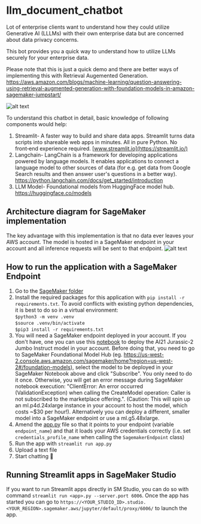 # llm_document_chatbot
Lot of enterprise clients want to understand how they could utilize Generative AI (LLLMs) with their own enterprise data but are concerned about data privacy concerns. 

This bot provides you a quick way to understand how to utilize LLMs securely for your enterprise data. 

Please note that this is just a quick demo and there are better ways of implementing this with Retrieval Augemented Generation. https://aws.amazon.com/blogs/machine-learning/question-answering-using-retrieval-augmented-generation-with-foundation-models-in-amazon-sagemaker-jumpstart/


![alt text](assets/chat.png)

To understand this chatbot in detail, basic knowledge of following components would help:
1.	Streamlit- A faster way to build and share data apps. Streamlit turns data scripts into shareable web apps in minutes. All in pure Python. No front‑end experience required. [www.streamlit.io](https://streamlit.io/)
 2. Langchain- LangChain is a framework for developing applications powered by language models. It enables applications to connect a language model to other sources of data (for e.g. get data from Google Search results and then answer user's questions in a better way). https://python.langchain.com/docs/get_started/introduction
 3. LLM Model- Foundational models from HuggingFace model hub. https://huggingface.co/models

## Architecture diagram for SageMaker implementation
The key advantage with this implementation is that no data ever leaves your AWS account. The model is hosted in a SageMaker endpoint in your account and all inference requests will be sent to that endpoint.
![alt text](assets/arch.png)


## How to run the application with a SageMaker Endpoint
1. Go to the [SageMaker folder](src/sagemaker)
2. Install the required packages for this application with `pip install -r requirements.txt`. To avoid conflicts with existing python dependencies, it is best to do so in a virtual environment:   
  `$python3 -m venv .venv`    
  `$source .venv/bin/activate`  
  `$pip3 install -r requirements.txt`  
3. You will need a SageMaker endpoint deployed in your account. If you don't have, one you can use this [notebook](src/sagemaker/deploy_ai21_model.ipynb) to deploy the AI21 Jurassic-2 Jumbo Instruct model in your account. Before doing that, you need to go to SageMaker Foundational Model Hub (eg. https://us-west-2.console.aws.amazon.com/sagemaker/home?region=us-west-2#/foundation-models), select the model to be deployed in your SageMaker Notebook above and click "Subscribe". You only need to do it once. Otherwise, you will get an error message during SageMaker notebook execution: "ClientError: An error occurred (ValidationException) when calling the CreateModel operation: Caller is not subscribed to the marketplace offering.". (Caution: This will spin up an ml.p4d.24xlarge instance in your account to host the model, which costs ~$30 per hour!). Alternatively you can deploy a different, smaller model into a SageMaker endpoint or use a ml.g5.48xlarge.
4. Amend the [app.py](src/sagemaker/app_sm_hf_llm.py) file so that it points to your endpoint (variable `endpoint_name`) and that it loads your AWS credentials correctly (i.e. set `credentials_profile_name` when calling the `SagemakerEndpoint` class)
5. Run the app with `streamlit run app.py`
6. Upload a text file
7. Start chatting 🤗


## Running Streamlit apps in SageMaker Studio
If you want to run Streamlit apps directly in SM Studio, you can do so with command `streamlit run <app>.py --server.port 6006`. Once the app has started you can go to `https://<YOUR_STUDIO_ID>.studio.<YOUR_REGION>.sagemaker.aws/jupyter/default/proxy/6006/` to launch the app.
